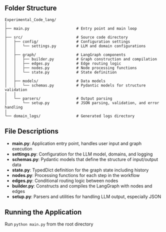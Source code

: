 ## Folder Structure

```
Experimental_Code_lang/
│
├── main.py                     # Entry point and main loop
│
├── src/                        # Source code directory
│   ├── config/                 # Configuration settings
│   │   └── settings.py         # LLM and domain configurations
│   │
│   ├── graph/                  # LangGraph components
│   │   ├── builder.py          # Graph construction and compilation
│   │   ├── edges.py            # Edge routing logic
│   │   ├── nodes.py            # Node processing functions
│   │   └── state.py            # State definition
│   │
│   ├── models/                 # Data models
│   │   └── schemas.py          # Pydantic models for structure validation
│   │
│   └── parsers/                # Output parsing
│       └── setup.py            # JSON parsing, validation, and error handling
│
└── domain_logs/                # Generated logs directory
```

## File Descriptions

- **main.py**: Application entry point, handles user input and graph execution
- **settings.py**: Configuration for the LLM model, domains, and logging
- **schemas.py**: Pydantic models that define the structure of input/output data
- **state.py**: TypedDict definition for the graph state including history
- **nodes.py**: Processing functions for each step in the workflow
- **edges.py**: Conditional routing logic between nodes
- **builder.py**: Constructs and compiles the LangGraph with nodes and edges
- **setup.py**: Parsers and utilities for handling LLM output, especially JSON

## Running the Application

Run `python main.py` from the root directory
